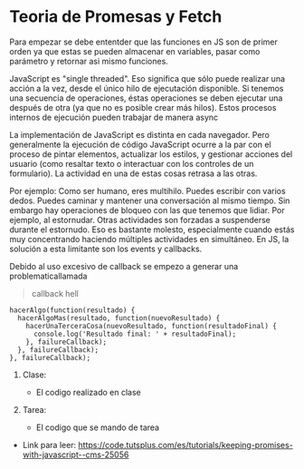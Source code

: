 # Teoria de Promesas y Fetch 


Para empezar se debe ententder que las funciones en JS son de primer orden ya que estas  se pueden almacenar en variables, pasar como parámetro y retornar asi mismo funciones.

JavaScript es "single threaded". Eso significa que sólo puede realizar una acción a la vez, desde el único hilo de ejecutación disponible.
Si tenemos una secuencia de operaciones, éstas operaciones se deben ejecutar una después de otra (ya que no es posible crear más hilos).
Estos procesos internos de ejecución pueden trabajar de manera async

La implementación de JavaScript es distinta en cada navegador. Pero generalmente la ejecución de código JavaScript ocurre a la par con el proceso de pintar elementos, actualizar los estilos, y gestionar acciones del usuario (como resaltar texto o interactuar con los controles de un formulario). La actividad en una de estas cosas retrasa a las otras.

Por ejemplo:
Como ser humano, eres multihilo. Puedes escribir con varios dedos. Puedes caminar y mantener una conversación al mismo tiempo.
Sin embargo hay operaciones de bloqueo con las que tenemos que lidiar. Por ejemplo, al estornudar.
Otras actividades son forzadas a suspenderse durante el estornudo.
Eso es bastante molesto, especialmente cuando estás muy concentrando haciendo múltiples actividades en simultáneo.
En JS, la solución a esta limitante son los events y callbacks.


Debido al uso excesivo de callback se empezo a generar una problematicallamada 
> callback hell

```
hacerAlgo(function(resultado) {
  hacerAlgoMas(resultado, function(nuevoResultado) {
    hacerUnaTerceraCosa(nuevoResultado, function(resultadoFinal) {
      console.log('Resultado final: ' + resultadoFinal);
    }, failureCallback);
  }, failureCallback);
}, failureCallback);
```


1. Clase:
	- El codigo realizado en clase

2. Tarea:
	- El codigo que se mando de tarea


- Link para leer: https://code.tutsplus.com/es/tutorials/keeping-promises-with-javascript--cms-25056 

